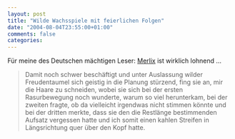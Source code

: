 ```yaml
---
layout: post
title: "Wilde Wachsspiele mit feierlichen Folgen"
date: "2004-08-04T23:55:00+01:00"
comments: false
categories: 
---
```


<p>F&#252;r meine des Deutschen m&#228;chtigen Leser: <a href="http://merlix.blogg.de/eintrag.php?id=72">Merlix</a> ist wirklich lohnend &#8230;</p>

<blockquote>
<p>Damit noch schwer besch&#228;ftigt und unter Auslassung wilder Freudentaumel sich geistig in die Planung st&#252;rzend, fing sie an, mir die Haare zu schneiden, wobei sie sich bei der ersten Rasurbewegung noch wunderte, warum so viel herunterkam, bei der zweiten fragte, ob da vielleicht irgendwas nicht stimmen k&#246;nnte und bei der dritten merkte, dass sie den die Restl&#228;nge bestimmenden Aufsatz vergessen hatte und ich somit einen kahlen Streifen in L&#228;ngsrichtung quer &#252;ber den Kopf hatte.</p>
</blockquote>


